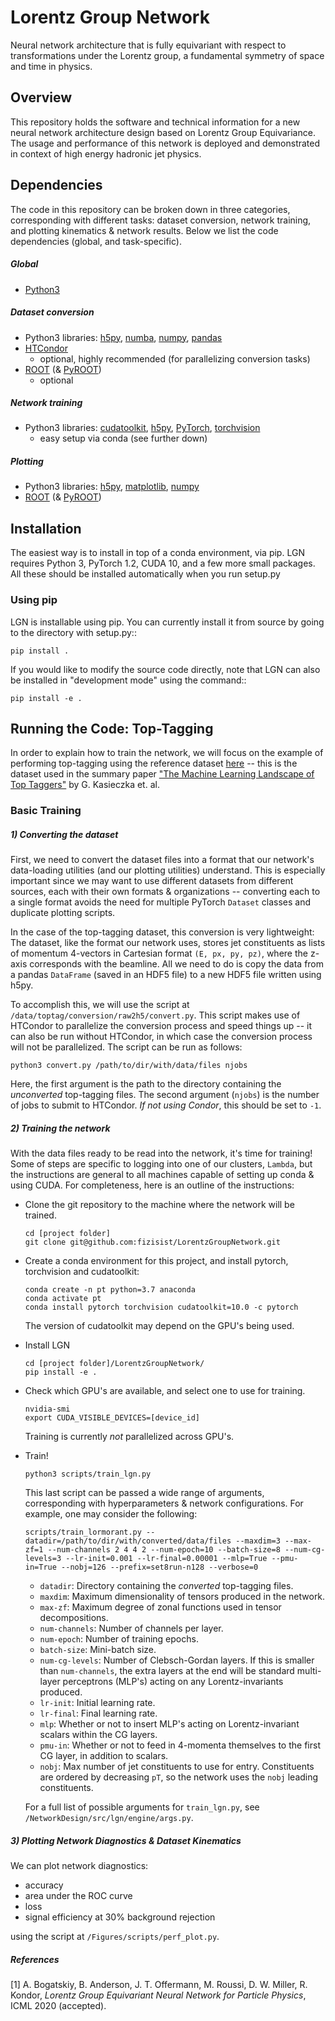 # Lorentz Group Network

Neural network architecture that is fully equivariant with respect to transformations under the Lorentz group, a fundamental symmetry of space and time in physics.

## Overview

This repository holds the software and technical information for a new neural network architecture design based on Lorentz Group Equivariance. The usage and performance of this network is deployed and demonstrated in context of high energy hadronic jet physics. 


## Dependencies

The code in this repository can be broken down in three categories, corresponding with different tasks: dataset conversion, network training, and plotting kinematics & network results. Below we list the code dependencies (global, and task-specific).

##### Global
- [Python3](https://www.python.org)

##### Dataset conversion
- Python3 libraries: [h5py](https://www.h5py.org), [numba](https://numba.pydata.org), [numpy](https://numpy.org), [pandas](https://pandas.pydata.org)
- [HTCondor](https://research.cs.wisc.edu/htcondor/) 
   - optional, highly recommended (for parallelizing conversion tasks)
- [ROOT](https://root.cern.ch) (& [PyROOT](https://root.cern.ch/pyroot))
    - optional

##### Network training
- Python3 libraries: [cudatoolkit](https://anaconda.org/anaconda/cudatoolkit), [h5py](https://www.h5py.org), [PyTorch](https://pytorch.org), [torchvision](https://pytorch.org/docs/stable/torchvision/index.html) 
    - easy setup via conda (see further down)

##### Plotting
- Python3 libraries: [h5py](https://www.h5py.org), [matplotlib](https://matplotlib.org), [numpy](https://numpy.org)
- [ROOT](https://root.cern.ch) (& [PyROOT](https://root.cern.ch/pyroot))




## Installation

The easiest way is to install in top of a conda environment, via pip.
LGN requires Python 3, PyTorch 1.2, CUDA 10, and a few more small packages.
All these should be installed automatically when you run setup.py

### Using pip

LGN is installable using pip.  You can currently install it from
source by going to the directory with setup.py::

    pip install .

If you would like to modify the source code directly, note that LGN
can also be installed in "development mode" using the command::

    pip install -e .



## Running the Code: Top-Tagging
In order to explain how to train the network, we will focus on the example of performing top-tagging using the reference dataset [here](https://zenodo.org/record/2603256) -- this is the dataset used in the summary paper ["The Machine Learning Landscape of Top Taggers"](https://arxiv.org/abs/1902.09914) by G. Kasieczka et. al.

### Basic Training

##### 1) Converting the dataset
First, we need to convert the dataset files into a format that our network's data-loading utilities (and our plotting utilities) understand. This is especially important since we may want to use different datasets from different sources, each with their own formats & organizations -- converting each to a single format avoids the need for multiple PyTorch `Dataset` classes and duplicate plotting scripts. 

In the case of the top-tagging dataset, this conversion is very lightweight: The dataset, like the format our network uses, stores jet constituents as lists of momentum 4-vectors in Cartesian format `(E, px, py, pz)`, where the z-axis corresponds with the beamline. All we need to do is copy the data from a pandas `DataFrame` (saved in an HDF5 file) to a new HDF5 file written using h5py.

To accomplish this, we will use the script at `/data/toptag/conversion/raw2h5/convert.py`. This script makes use of HTCondor to parallelize the conversion process and speed things up -- it can also be run without HTCondor, in which case the conversion process will not be parallelized. The script can be run as follows:
```
python3 convert.py /path/to/dir/with/data/files njobs
```
Here, the first argument is the path to the directory containing the *unconverted* top-tagging files. The second argument (`njobs`) is the number of jobs to submit to HTCondor. *If not using Condor*, this should be set to `-1`.

##### 2) Training the network

With the data files ready to be read into the network, it's time for training! Some of steps are specific to logging into one of our clusters, `Lambda`, but the instructions are general to all machines capable of setting up conda & using CUDA. For completeness, here is an outline of the instructions:

- Clone the git repository to the machine where the network will be trained.
    ```
    cd [project folder]
    git clone git@github.com:fizisist/LorentzGroupNetwork.git
    ```
- Create a conda environment for this project, and install pytorch, torchvision and cudatoolkit:
    ```
    conda create -n pt python=3.7 anaconda
    conda activate pt
    conda install pytorch torchvision cudatoolkit=10.0 -c pytorch
    ```
    The version of cudatoolkit may depend on the GPU's being used.
- Install LGN
    ```
    cd [project folder]/LorentzGroupNetwork/
    pip install -e .
    ```
- Check which GPU's are available, and select one to use for training.
    ```
    nvidia-smi
    export CUDA_VISIBLE_DEVICES=[device_id]
    ```
    Training is currently *not* parallelized across GPU's.
- Train!
    ```
    python3 scripts/train_lgn.py
    ```
    This last script can be passed a wide range of arguments, corresponding with hyperparameters & network configurations. For example, one may consider the following:
    ```
    scripts/train_lormorant.py --datadir=/path/to/dir/with/converted/data/files --maxdim=3 --max-zf=1 --num-channels 2 4 4 2 --num-epoch=10 --batch-size=8 --num-cg-levels=3 --lr-init=0.001 --lr-final=0.00001 --mlp=True --pmu-in=True --nobj=126 --prefix=set8run-n128 --verbose=0
    ```
    - `datadir`: Directory containing the *converted* top-tagging files.
    - `maxdim`: Maximum dimensionality of tensors produced in the network.
    - `max-zf`: Maximum degree of zonal functions used in tensor decompositions.
    - `num-channels`: Number of channels per layer.
    - `num-epoch`: Number of training epochs.
    - `batch-size`: Mini-batch size.
    - `num-cg-levels`: Number of Clebsch-Gordan layers. If this is smaller than `num-channels`, the extra layers at the end will be standard multi-layer perceptrons (MLP's) acting on any Lorentz-invariants produced.
    - `lr-init`: Initial learning rate.
    - `lr-final`: Final learning rate.
    - `mlp`: Whether or not to insert MLP's acting on Lorentz-invariant scalars within the CG layers.
    - `pmu-in`: Whether or not to feed in 4-momenta themselves to the first CG layer, in addition to scalars.
    - `nobj`: Max number of jet constituents to use for entry. Constituents are ordered by decreasing `pT`, so the network uses the `nobj` leading constituents.
    
    For a full list of possible arguments for `train_lgn.py`, see `/NetworkDesign/src/lgn/engine/args.py`.

##### 3) Plotting Network Diagnostics & Dataset Kinematics

We can plot network diagnostics:
- accuracy
- area under the ROC curve
- loss
- signal efficiency at 30% background rejection

using the script at `/Figures/scripts/perf_plot.py`.



##### References

[1] A. Bogatskiy, B. Anderson, J. T. Offermann, M. Roussi, D. W. Miller, R. Kondor, _Lorentz Group Equivariant Neural Network for Particle Physics_, ICML 2020 (accepted).

